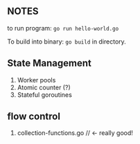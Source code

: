 NOTES
-----

to run program: `go run hello-world.go`

To build into binary: `go build` in directory.

State Management
----------------

1. Worker pools
2. Atomic counter (?)
3. Stateful goroutines

flow control
------------

1. collection-functions.go // <- really good!

